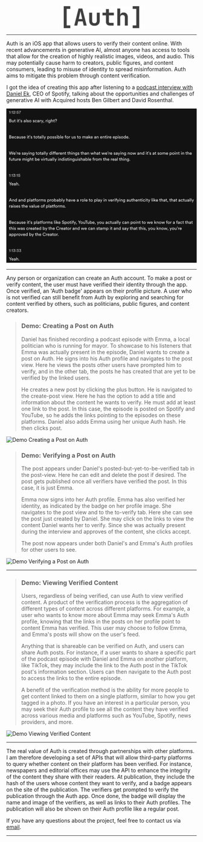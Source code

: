 <div style="text-align: center;">
<img src="media/auth_logo_large.png" alt="Auth Logo" width="200"/>
</div> 

---

Auth is an iOS app that allows users to verify their content online. With recent advancements in generative AI, almost anyone has access to tools that allow for the creation of highly realistic images, videos, and audio. This may potentially cause harm to creators, public figures, and content consumers, leading to misuse of identity to spread misinformation. Auth aims to mitigate this problem through content verification.

I got the idea of creating this app after listening to a [podcast interview with Daniel Ek](https://open.spotify.com/episode/671O5v5twrIfApPuyBdJTv?si=ea4d6b660991441a), CEO of Spotify, talking about the opportunities and challenges of generative AI with Acquired hosts Ben Gilbert and David Rosenthal.

<img width="599" alt="aquired-daniel-ek" src="media/aquired-daniel-ek.png">

---

Any person or organization can create an Auth account. To make a post or verify content, the user must have verified their identity through the app. Once verified, an 'Auth badge' appears on their profile picture. A user who is not verified can still benefit from Auth by exploring and searching for content verified by others, such as politicians, public figures, and content creators.

> ### Demo: Creating a Post on Auth
>
> Daniel has finished recording a podcast episode with Emma, a local politician who is running for mayor. To showcase to his listeners that Emma was actually present in the episode, Daniel wants to create a post on Auth. He signs into his Auth profile and navigates to the post view. Here he views the posts other users have prompted him to verify, and in the other tab, the posts he has created that are yet to be verified by the linked users.
>
> He creates a new post by clicking the plus button. He is navigated to the create-post view. Here he has the option to add a title and information about the content he wants to verify. He must add at least one link to the post. In this case, the episode is posted on Spotify and YouTube, so he adds the links pointing to the episodes on these platforms. Daniel also adds Emma using her unique Auth hash. He then clicks post.
>

![Demo Creating a Post on Auth](media/demo-creating-post.png)

> ### Demo: Verifying a Post on Auth
>
> The post appears under Daniel's posted-but-yet-to-be-verified tab in the post-view. Here he can edit and delete the post if desired. The post gets published once all verifiers have verified the post. In this case, it is just Emma.
>
> Emma now signs into her Auth profile. Emma has also verified her identity, as indicated by the badge on her profile image. She navigates to the post view and to the to-verify tab. Here she can see the post just created by Daniel. She may click on the links to view the content Daniel wants her to verify. Since she was actually present during the interview and approves of the content, she clicks accept.
>
> The post now appears under both Daniel's and Emma's Auth profiles for other users to see.
>

![Demo Verifying a Post on Auth](media/demo-verifying-post.png)

---

> ### Demo: Viewing Verified Content
>
> Users, regardless of being verified, can use Auth to view verified content. A product of the verification process is the aggregation of different types of content across different platforms. For example, a user who wants to know more about Emma may seek Emma's Auth profile, knowing that the links in the posts on her profile point to content Emma has verified. This user may choose to follow Emma, and Emma's posts will show on the user's feed.
> 
> Anything that is shareable can be verified on Auth, and users can share Auth posts. For instance, if a user wants to share a specific part of the podcast episode with Daniel and Emma on another platform, like TikTok, they may include the link to the Auth post in the TikTok post's information section. Users can then navigate to the Auth post to access the links to the entire episode.
>
> A benefit of the verification method is the ability for more people to get content linked to them on a single platform, similar to how you get tagged in a photo. If you have an interest in a particular person, you may seek their Auth profile to see all the content they have verified across various media and platforms such as YouTube, Spotify, news providers, and more.
>

![Demo Viewing Verified Content](media/demo-viewing-verified-content.png)

---

The real value of Auth is created through partnerships with other platforms. I am therefore developing a set of APIs that will allow third-party platforms to query whether content on their platform has been verified. For instance, newspapers and editorial offices may use the API to enhance the integrity of the content they share with their readers. At publication, they include the hash of the users whose content they want to verify, and a badge appears on the site of the publication. The verifiers get prompted to verify the publication through the Auth app. Once done, the badge will display the name and image of the verifiers, as well as links to their Auth profiles. The publication will also be shown on their Auth profile like a regular post.

If you have any questions about the project, feel free to contact us via [email](mailto:contactn@veri0.com).

---
